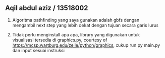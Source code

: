 ## Aqil abdul aziz / 13518002

1. Algoritma pathfinding yang saya gunakan adalah gbfs dengan mengambil next step yang lebih dekat dengan tujuan secara garis lurus

2. Tidak perlu menginstall apa apa, library yang digunakan untuk visualisasi tersedia di graphics.py, courtesy of https://mcsp.wartburg.edu/zelle/python/graphics, cukup run py main.py dan input sesuai instruksi
